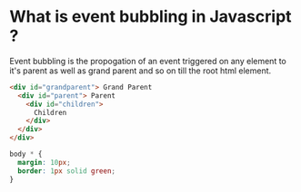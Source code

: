 # What is event bubbling in Javascript ?

Event bubbling is the propogation of an event triggered on any element to it's parent as well as grand parent and so on till the root html element.

```html
<div id="grandparent"> Grand Parent
  <div id="parent"> Parent
    <div id="children"> 
      Children
    </div>
  </div>
</div>
```

```css
body * {
  margin: 10px;
  border: 1px solid green;
}
```

```js

```
